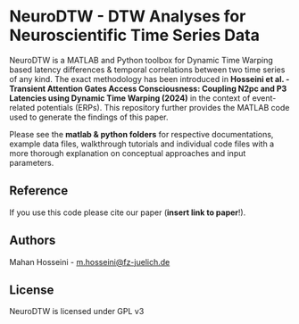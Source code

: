 # NeuroDTW - DTW Analyses for Neuroscientific Time Series Data

NeuroDTW is a MATLAB and Python toolbox for Dynamic Time Warping based latency differences & temporal correlations between two time series of any kind. The exact methodology has been introduced in __Hosseini et al. - Transient Attention Gates Access Consciousness: Coupling N2pc and P3 Latencies using Dynamic Time Warping (2024)__ in the context of event-related potentials (ERPs). This repository further provides the MATLAB code used to generate the findings of this paper.  

Please see the **matlab & python folders** for respective documentations, example data files, walkthrough tutorials and individual code files with a more thorough explanation on conceptual approaches and input parameters.

## Reference
If you use this code please cite our paper (**insert link to paper**!). 

## Authors
Mahan Hosseini - m.hosseini@fz-juelich.de 

## License
NeuroDTW is licensed under GPL v3

